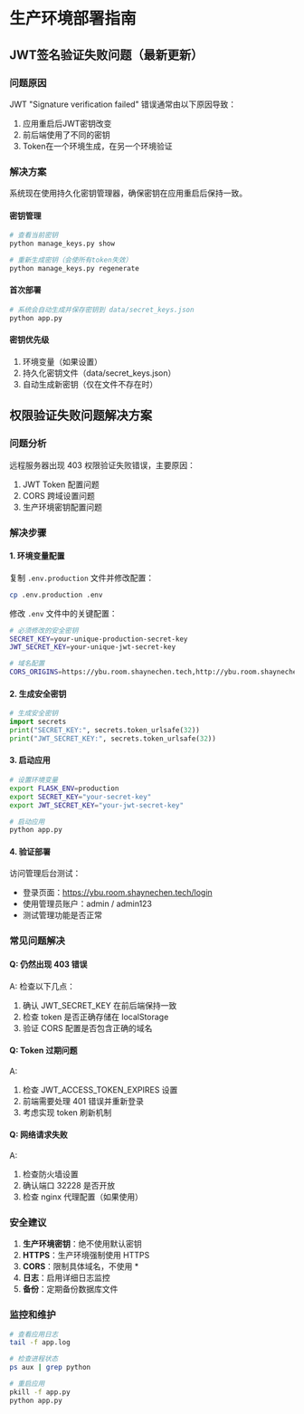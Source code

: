 # 生产环境部署指南

## JWT签名验证失败问题（最新更新）

### 问题原因
JWT "Signature verification failed" 错误通常由以下原因导致：
1. 应用重启后JWT密钥改变
2. 前后端使用了不同的密钥
3. Token在一个环境生成，在另一个环境验证

### 解决方案
系统现在使用持久化密钥管理器，确保密钥在应用重启后保持一致。

#### 密钥管理
```bash
# 查看当前密钥
python manage_keys.py show

# 重新生成密钥（会使所有token失效）
python manage_keys.py regenerate
```

#### 首次部署
```bash
# 系统会自动生成并保存密钥到 data/secret_keys.json
python app.py
```

#### 密钥优先级
1. 环境变量（如果设置）
2. 持久化密钥文件（data/secret_keys.json）
3. 自动生成新密钥（仅在文件不存在时）

## 权限验证失败问题解决方案

### 问题分析
远程服务器出现 403 权限验证失败错误，主要原因：
1. JWT Token 配置问题
2. CORS 跨域设置问题
3. 生产环境密钥配置问题

### 解决步骤

#### 1. 环境变量配置
复制 `.env.production` 文件并修改配置：

```bash
cp .env.production .env
```

修改 `.env` 文件中的关键配置：
```bash
# 必须修改的安全密钥
SECRET_KEY=your-unique-production-secret-key
JWT_SECRET_KEY=your-unique-jwt-secret-key

# 域名配置
CORS_ORIGINS=https://ybu.room.shaynechen.tech,http://ybu.room.shaynechen.tech
```

#### 2. 生成安全密钥
```python
# 生成安全密钥
import secrets
print("SECRET_KEY:", secrets.token_urlsafe(32))
print("JWT_SECRET_KEY:", secrets.token_urlsafe(32))
```

#### 3. 启动应用
```bash
# 设置环境变量
export FLASK_ENV=production
export SECRET_KEY="your-secret-key"
export JWT_SECRET_KEY="your-jwt-secret-key"

# 启动应用
python app.py
```

#### 4. 验证部署
访问管理后台测试：
- 登录页面：https://ybu.room.shaynechen.tech/login
- 使用管理员账户：admin / admin123
- 测试管理功能是否正常

### 常见问题解决

#### Q: 仍然出现 403 错误
A: 检查以下几点：
1. 确认 JWT_SECRET_KEY 在前后端保持一致
2. 检查 token 是否正确存储在 localStorage
3. 验证 CORS 配置是否包含正确的域名

#### Q: Token 过期问题
A: 
1. 检查 JWT_ACCESS_TOKEN_EXPIRES 设置
2. 前端需要处理 401 错误并重新登录
3. 考虑实现 token 刷新机制

#### Q: 网络请求失败
A:
1. 检查防火墙设置
2. 确认端口 32228 是否开放
3. 检查 nginx 代理配置（如果使用）

### 安全建议

1. **生产环境密钥**：绝不使用默认密钥
2. **HTTPS**：生产环境强制使用 HTTPS
3. **CORS**：限制具体域名，不使用 *
4. **日志**：启用详细日志监控
5. **备份**：定期备份数据库文件

### 监控和维护

```bash
# 查看应用日志
tail -f app.log

# 检查进程状态
ps aux | grep python

# 重启应用
pkill -f app.py
python app.py
```